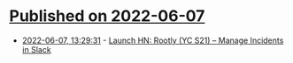 # [Published on 2022-06-07](index.md)

* [2022-06-07, 13:29:31](https://news.ycombinator.com/item?id=31653985) - [Launch HN: Rootly (YC S21) – Manage Incidents in Slack](https://news.ycombinator.com/item?id=31653985)
